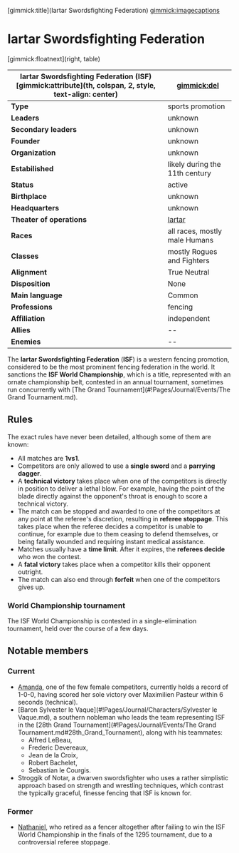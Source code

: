 [gimmick:title](Iartar Swordsfighting Federation)
[gimmick:imagecaptions]( )

# Iartar Swordsfighting Federation

[gimmick:floatnext](right, table)

| Iartar Swordsfighting Federation (ISF) [gimmick:attribute](th, colspan, 2, style, text-align: center) | [gimmick:del]()                               |
| ------------------------------------------------------------ | --------------------------------------------- |
| **Type**                                                     | sports promotion                              |
| **Leaders**                                                  | unknown                                       |
| **Secondary leaders**                                        | unknown                                       |
| **Founder**                                                  | unknown                                       |
| **Organization**                                             | unknown                                       |
| **Estabilished**                                             | likely during the 11th century                |
| **Status**                                                   | active                                        |
| **Birthplace**                                               | unknown                                       |
| **Headquarters**                                             | unknown                                       |
| **Theater of operations**                                    | [Iartar](#!Pages/Journal/Locations/Iartar.md) |
| **Races**                                                    | all races, mostly male Humans                 |
| **Classes**                                                  | mostly Rogues and Fighters                    |
| **Alignment**                                                | True Neutral                                  |
| **Disposition**                                              | None                                          |
| **Main language**                                            | Common                                        |
| **Professions**                                              | fencing                                       |
| **Affiliation**                                              | independent                                   |
| **Allies**                                                   | --                                            |
| **Enemies**                                                  | --                                            |

The **Iartar Swordsfighting Federation** (**ISF**) is a western fencing promotion, considered to be the most prominent fencing federation in the world. It sanctions the **ISF World Championship**, which is a title, represented with an ornate championship belt, contested in an annual tournament, sometimes run concurrently with [The Grand Tournament](#!Pages/Journal/Events/The Grand Tournament.md).

## Rules

The exact rules have never been detailed, although some of them are known:

* All matches are **1vs1**.
* Competitors are only allowed to use a **single sword** and a **parrying dagger**.
* A **technical victory** takes place when one of the competitors is directly in position to deliver a lethal blow. For example, having the point of the blade directly against the opponent's throat is enough to score a technical victory.
* The match can be stopped and awarded to one of the competitors at any point at the referee's discretion, resulting in **referee stoppage**. This takes place when the referee decides a competitor is unable to continue, for example due to them ceasing to defend themselves, or being fatally wounded and requiring instant medical assistance.
* Matches usually have a **time limit**. After it expires, the **referees decide** who won the contest.
* A **fatal victory** takes place when a competitor kills their opponent outright.
* The match can also end through **forfeit** when one of the competitors gives up.

### World Championship tournament

The ISF World Championship is contested in a single-elimination tournament, held over the course of a few days.

## Notable members

### Current

* [Amanda](#!Pages/Journal/Characters/Amanda.md), one of the few female competitors, currently holds a record of 1-0-0, having scored her sole victory over Maximilien Pasteur within 6 seconds (technical).
* [Baron Sylvester le Vaque](#!Pages/Journal/Characters/Sylvester le Vaque.md), a southern nobleman who leads the team representing ISF in the [28th Grand Tournament](#!Pages/Journal/Events/The Grand Tournament.md#28th_Grand_Tournament), along with his teammates:
  * Alfred LeBeau,
  * Frederic Devereaux,
  * Jean de la Croix,
  * Robert Bachelet,
  * Sebastian le Courgis.
* Stroggik of Notar, a dwarven swordsfighter who uses a rather simplistic approach based on strength and wrestling techniques, which contrast the typically graceful, finesse fencing that ISF is known for.

### Former

* [Nathaniel](#!Pages/Journal/Characters/Nathaniel.md), who retired as a fencer altogether after failing to win the ISF World Championship in the finals of the 1295 tournament, due to a controversial referee stoppage.